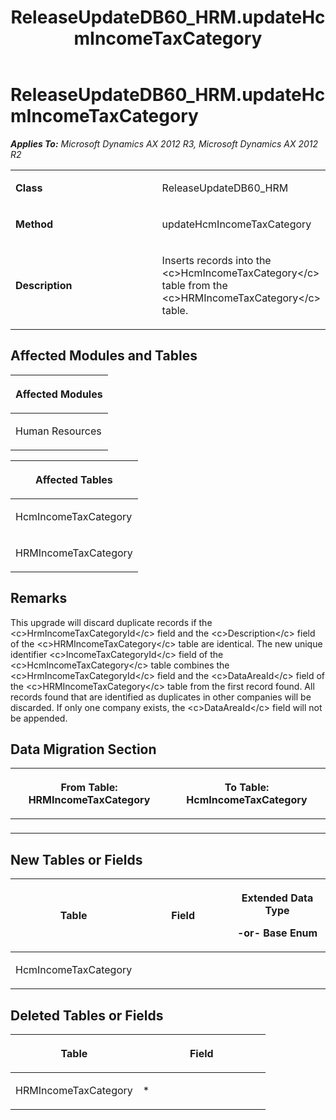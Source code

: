 ﻿---
title: ReleaseUpdateDB60_HRM.updateHcmIncomeTaxCategory
TOCTitle: ReleaseUpdateDB60_HRM.updateHcmIncomeTaxCategory
ms:assetid: a78ff27a-ce2d-0339-e748-5c8d3b874a74
ms:mtpsurl: https://msdn.microsoft.com/en-us/library/JJ686367(v=AX.60)
ms:contentKeyID: 49710323
ms.date: 05/18/2015
mtps_version: v=AX.60
---

# ReleaseUpdateDB60\_HRM.updateHcmIncomeTaxCategory 


_**Applies To:** Microsoft Dynamics AX 2012 R3, Microsoft Dynamics AX 2012 R2_

<table>
<colgroup>
<col style="width: 50%" />
<col style="width: 50%" />
</colgroup>
<tbody>
<tr class="odd">
<td><p><strong>Class</strong></p></td>
<td><p>ReleaseUpdateDB60_HRM</p></td>
</tr>
<tr class="even">
<td><p><strong>Method</strong></p></td>
<td><p>updateHcmIncomeTaxCategory</p></td>
</tr>
<tr class="odd">
<td><p><strong>Description</strong></p></td>
<td><p>Inserts records into the &lt;c&gt;HcmIncomeTaxCategory&lt;/c&gt; table from the &lt;c&gt;HRMIncomeTaxCategory&lt;/c&gt; table.</p></td>
</tr>
</tbody>
</table>


## Affected Modules and Tables

<table>
<colgroup>
<col style="width: 100%" />
</colgroup>
<thead>
<tr class="header">
<th><p>Affected Modules</p></th>
</tr>
</thead>
<tbody>
<tr class="odd">
<td><p>Human Resources</p></td>
</tr>
</tbody>
</table>


<table>
<colgroup>
<col style="width: 100%" />
</colgroup>
<thead>
<tr class="header">
<th><p>Affected Tables</p></th>
</tr>
</thead>
<tbody>
<tr class="odd">
<td><p>HcmIncomeTaxCategory</p></td>
</tr>
<tr class="even">
<td><p>HRMIncomeTaxCategory</p></td>
</tr>
</tbody>
</table>


## Remarks

This upgrade will discard duplicate records if the \<c\>HrmIncomeTaxCategoryId\</c\> field and the \<c\>Description\</c\> field of the \<c\>HRMIncomeTaxCategory\</c\> table are identical. The new unique identifier \<c\>IncomeTaxCategoryId\</c\> field of the \<c\>HcmIncomeTaxCategory\</c\> table combines the \<c\>HrmIncomeTaxCategoryId\</c\> field and the \<c\>DataAreaId\</c\> field of the \<c\>HRMIncomeTaxCategory\</c\> table from the first record found. All records found that are identified as duplicates in other companies will be discarded. If only one company exists, the \<c\>DataAreaId\</c\> field will not be appended.

## Data Migration Section

<table>
<colgroup>
<col style="width: 50%" />
<col style="width: 50%" />
</colgroup>
<thead>
<tr class="header">
<th><p>From Table: HRMIncomeTaxCategory</p></th>
<th><p>To Table: HcmIncomeTaxCategory</p></th>
</tr>
</thead>
<tbody>
<tr class="odd">
<td><p></p></td>
<td><p></p></td>
</tr>
</tbody>
</table>


## New Tables or Fields

<table>
<colgroup>
<col style="width: 33%" />
<col style="width: 33%" />
<col style="width: 33%" />
</colgroup>
<thead>
<tr class="header">
<th><p>Table</p></th>
<th><p>Field</p></th>
<th><p>Extended Data Type</p>
<p>-or- Base Enum</p></th>
</tr>
</thead>
<tbody>
<tr class="odd">
<td><p>HcmIncomeTaxCategory</p></td>
<td><p></p></td>
<td><p></p></td>
</tr>
</tbody>
</table>


## Deleted Tables or Fields

<table>
<colgroup>
<col style="width: 50%" />
<col style="width: 50%" />
</colgroup>
<thead>
<tr class="header">
<th><p>Table</p></th>
<th><p>Field</p></th>
</tr>
</thead>
<tbody>
<tr class="odd">
<td><p>HRMIncomeTaxCategory</p></td>
<td><p>*</p></td>
</tr>
</tbody>
</table>

  


